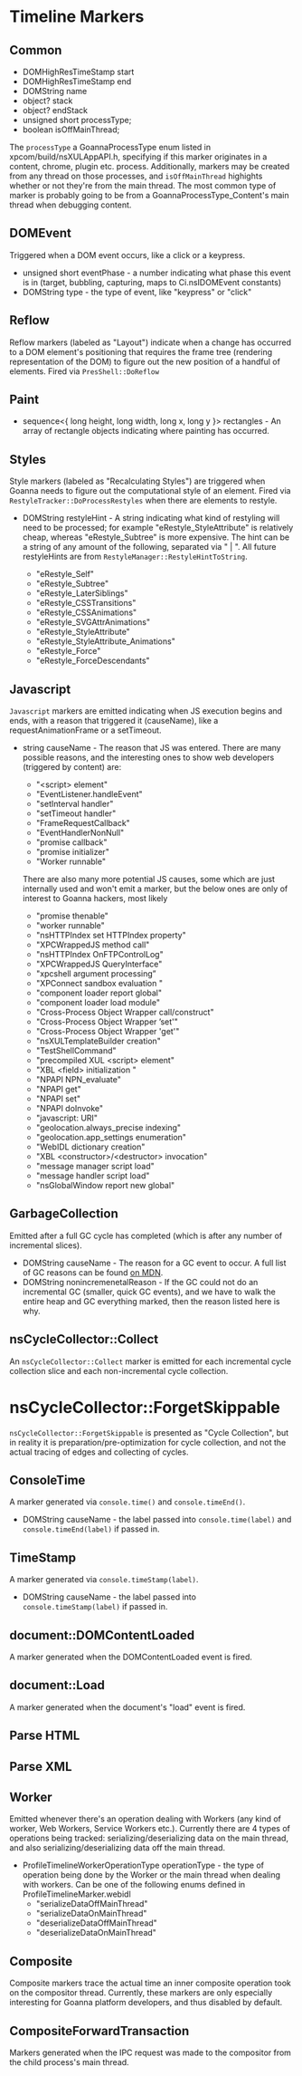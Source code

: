 # Timeline Markers

## Common

* DOMHighResTimeStamp start
* DOMHighResTimeStamp end
* DOMString name
* object? stack
* object? endStack
* unsigned short processType;
* boolean isOffMainThread;

The `processType` a GoannaProcessType enum listed in xpcom/build/nsXULAppAPI.h,
specifying if this marker originates in a content, chrome, plugin etc. process.
Additionally, markers may be created from any thread on those processes, and
`isOffMainThread` highights whether or not they're from the main thread. The most
common type of marker is probably going to be from a GoannaProcessType_Content's
main thread when debugging content.

## DOMEvent

Triggered when a DOM event occurs, like a click or a keypress.

* unsigned short eventPhase - a number indicating what phase this event is
  in (target, bubbling, capturing, maps to Ci.nsIDOMEvent constants)
* DOMString type - the type of event, like "keypress" or "click"

## Reflow

Reflow markers (labeled as "Layout") indicate when a change has occurred to
a DOM element's positioning that requires the frame tree (rendering
representation of the DOM) to figure out the new position of a handful of
elements. Fired via `PresShell::DoReflow`

## Paint

* sequence<{ long height, long width, long x, long y }> rectangles - An array
  of rectangle objects indicating where painting has occurred.

## Styles

Style markers (labeled as "Recalculating Styles") are triggered when Goanna
needs to figure out the computational style of an element. Fired via
`RestyleTracker::DoProcessRestyles` when there are elements to restyle.

* DOMString restyleHint - A string indicating what kind of restyling will need
  to be processed; for example "eRestyle_StyleAttribute" is relatively cheap,
  whereas "eRestyle_Subtree" is more expensive. The hint can be a string of
  any amount of the following, separated via " | ". All future restyleHints
  are from `RestyleManager::RestyleHintToString`.

  * "eRestyle_Self"
  * "eRestyle_Subtree"
  * "eRestyle_LaterSiblings"
  * "eRestyle_CSSTransitions"
  * "eRestyle_CSSAnimations"
  * "eRestyle_SVGAttrAnimations"
  * "eRestyle_StyleAttribute"
  * "eRestyle_StyleAttribute_Animations"
  * "eRestyle_Force"
  * "eRestyle_ForceDescendants"


## Javascript

`Javascript` markers are emitted indicating when JS execution begins and ends,
with a reason that triggered it (causeName), like a requestAnimationFrame or
a setTimeout.

* string causeName - The reason that JS was entered. There are many possible
  reasons, and the interesting ones to show web developers (triggered by content) are:

  * "\<script\> element"
  * "EventListener.handleEvent"
  * "setInterval handler"
  * "setTimeout handler"
  * "FrameRequestCallback"
  * "EventHandlerNonNull"
  * "promise callback"
  * "promise initializer"
  * "Worker runnable"

  There are also many more potential JS causes, some which are just internally
  used and won't emit a marker, but the below ones are only of interest to
  Goanna hackers, most likely

  * "promise thenable"
  * "worker runnable"
  * "nsHTTPIndex set HTTPIndex property"
  * "XPCWrappedJS method call"
  * "nsHTTPIndex OnFTPControlLog"
  * "XPCWrappedJS QueryInterface"
  * "xpcshell argument processing”
  * "XPConnect sandbox evaluation "
  * "component loader report global"
  * "component loader load module"
  * "Cross-Process Object Wrapper call/construct"
  * "Cross-Process Object Wrapper ’set'"
  * "Cross-Process Object Wrapper 'get'"
  * "nsXULTemplateBuilder creation"
  * "TestShellCommand"
  * "precompiled XUL \<script\> element"
  * "XBL \<field\> initialization "
  * "NPAPI NPN_evaluate"
  * "NPAPI get"
  * "NPAPI set"
  * "NPAPI doInvoke"
  * "javascript: URI"
  * "geolocation.always_precise indexing"
  * "geolocation.app_settings enumeration"
  * "WebIDL dictionary creation"
  * "XBL \<constructor\>/\<destructor\> invocation"
  * "message manager script load"
  * "message handler script load"
  * "nsGlobalWindow report new global"

## GarbageCollection

Emitted after a full GC cycle has completed (which is after any number of
incremental slices).

* DOMString causeName - The reason for a GC event to occur. A full list of
  GC reasons can be found [on MDN](https://developer.mozilla.org/en-US/docs/Tools/Debugger-API/Debugger.Memory#Debugger.Memory_Handler_Functions).
* DOMString nonincremenetalReason - If the GC could not do an incremental
  GC (smaller, quick GC events), and we have to walk the entire heap and
  GC everything marked, then the reason listed here is why.

## nsCycleCollector::Collect

An `nsCycleCollector::Collect` marker is emitted for each incremental cycle
collection slice and each non-incremental cycle collection.

# nsCycleCollector::ForgetSkippable

`nsCycleCollector::ForgetSkippable` is presented as "Cycle Collection", but in
reality it is preparation/pre-optimization for cycle collection, and not the
actual tracing of edges and collecting of cycles.

## ConsoleTime

A marker generated via `console.time()` and `console.timeEnd()`.

* DOMString causeName - the label passed into `console.time(label)` and
  `console.timeEnd(label)` if passed in.

## TimeStamp

A marker generated via `console.timeStamp(label)`.

* DOMString causeName - the label passed into `console.timeStamp(label)`
  if passed in.

## document::DOMContentLoaded

A marker generated when the DOMContentLoaded event is fired.

## document::Load

A marker generated when the document's "load" event is fired.

## Parse HTML

## Parse XML

## Worker

Emitted whenever there's an operation dealing with Workers (any kind of worker,
Web Workers, Service Workers etc.). Currently there are 4 types of operations
being tracked: serializing/deserializing data on the main thread, and also
serializing/deserializing data off the main thread.

* ProfileTimelineWorkerOperationType operationType - the type of operation
  being done by the Worker or the main thread when dealing with workers.
  Can be one of the following enums defined in ProfileTimelineMarker.webidl
  * "serializeDataOffMainThread"
  * "serializeDataOnMainThread"
  * "deserializeDataOffMainThread"
  * "deserializeDataOnMainThread"

## Composite

Composite markers trace the actual time an inner composite operation
took on the compositor thread. Currently, these markers are only especially
interesting for Goanna platform developers, and thus disabled by default.

## CompositeForwardTransaction

Markers generated when the IPC request was made to the compositor from
the child process's main thread.

